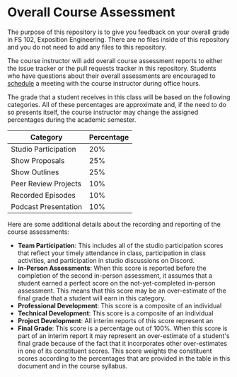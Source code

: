# Overall Course Assessment

The purpose of this repository is to give you feedback on your overall grade in
FS 102, Exposition Engineering. There are no files inside of this repository
and you do not need to add any files to this repository.

The course instructor will add overall course assessment reports to either the
issue tracker or the pull requests tracker in this repository. Students who
have questions about their overall assessments are encouraged to
[schedule](https://www.gregorykapfhammer.com/schedule/) a meeting with the
course instructor during office hours.

The grade that a student receives in this class will be based on the following
categories. All of these percentages are approximate and, if the need to do so
presents itself, the course instructor may change the assigned percentages
during the academic semester.

| Category                 | Percentage |
|--------------------------|------------|
| Studio Participation     |  20%       |
| Show Proposals           |  25%       |
| Show Outlines            |  25%       |
| Peer Review Projects     |  10%       |
| Recorded Episodes        |  10%       |
| Podcast Presentation     |  10%       |

Here are some additional details about the recording and reporting of the course
assessments:

- **Team Participation**: This includes all of the studio participation scores
that reflect your timely attendance in class, participation in class
activities, and participation in studio discussions on Discord.
- **In-Person Assessments**: When this score is reported before the completion
of the second in-person assessment, it assumes that a student earned a perfect
score on the not-yet-completed in-person assessment. This means that this score
may be an over-estimate of the final grade that a student will earn in this
category.
- **Professional Development**: This score is a composite of an individual
- **Technical Development**: This score is a composite of an individual
- **Project Development**: All interim reports of this score represent an
- **Final Grade**: This score is a percentage out of 100%. When this score is
part of an interim report it may represent an over-estimate of a student's
final grade because of the fact that it incorporates other over-estimates in
one of its constituent scores. This score weights the constituent scores
according to the percentages that are provided in the table in this document
and in the course syllabus.
